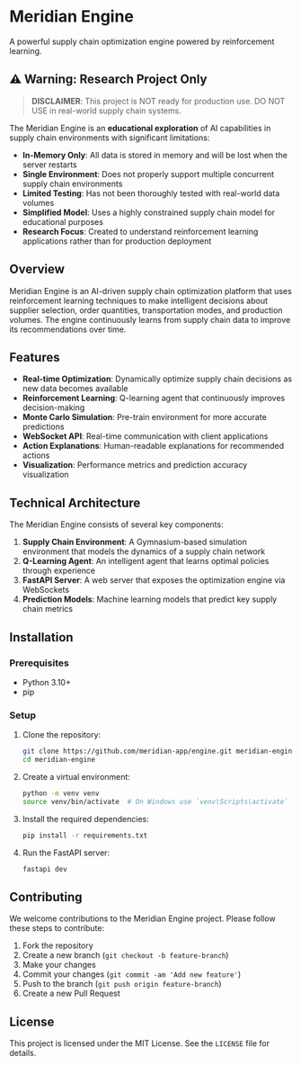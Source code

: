 # Meridian Engine

A powerful supply chain optimization engine powered by reinforcement learning.

## ⚠️ Warning: Research Project Only

> **DISCLAIMER**: This project is NOT ready for production use. DO NOT USE in real-world supply chain systems.

The Meridian Engine is an **educational exploration** of AI capabilities in supply chain environments with significant limitations:

- **In-Memory Only**: All data is stored in memory and will be lost when the server restarts
- **Single Environment**: Does not properly support multiple concurrent supply chain environments
- **Limited Testing**: Has not been thoroughly tested with real-world data volumes
- **Simplified Model**: Uses a highly constrained supply chain model for educational purposes
- **Research Focus**: Created to understand reinforcement learning applications rather than for production deployment


## Overview

Meridian Engine is an AI-driven supply chain optimization platform that uses reinforcement learning techniques to make intelligent decisions about supplier selection, order quantities, transportation modes, and production volumes. The engine continuously learns from supply chain data to improve its recommendations over time.

## Features

- **Real-time Optimization**: Dynamically optimize supply chain decisions as new data becomes available
- **Reinforcement Learning**: Q-learning agent that continuously improves decision-making
- **Monte Carlo Simulation**: Pre-train environment for more accurate predictions
- **WebSocket API**: Real-time communication with client applications
- **Action Explanations**: Human-readable explanations for recommended actions
- **Visualization**: Performance metrics and prediction accuracy visualization

## Technical Architecture

The Meridian Engine consists of several key components:

1. **Supply Chain Environment**: A Gymnasium-based simulation environment that models the dynamics of a supply chain network
2. **Q-Learning Agent**: An intelligent agent that learns optimal policies through experience
3. **FastAPI Server**: A web server that exposes the optimization engine via WebSockets
4. **Prediction Models**: Machine learning models that predict key supply chain metrics

## Installation

### Prerequisites

- Python 3.10+
- pip

### Setup

1. Clone the repository:

    ```bash
    git clone https://github.com/meridian-app/engine.git meridian-engine
    cd meridian-engine
    ```

2. Create a virtual environment:

    ```bash
    python -m venv venv
    source venv/bin/activate  # On Windows use `venv\Scripts\activate`
    ```

3. Install the required dependencies:

    ```bash
    pip install -r requirements.txt
    ```

4. Run the FastAPI server:

    ```bash
    fastapi dev
    ```

## Contributing

We welcome contributions to the Meridian Engine project. Please follow these steps to contribute:

1. Fork the repository
2. Create a new branch (`git checkout -b feature-branch`)
3. Make your changes
4. Commit your changes (`git commit -am 'Add new feature'`)
5. Push to the branch (`git push origin feature-branch`)
6. Create a new Pull Request

## License

This project is licensed under the MIT License. See the `LICENSE` file for details.
